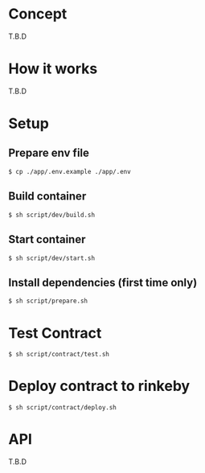 # Concept

T.B.D

# How it works

T.B.D

# Setup

## Prepare env file

```
$ cp ./app/.env.example ./app/.env
```

## Build container

```
$ sh script/dev/build.sh
```

## Start container

```
$ sh script/dev/start.sh
```

## Install dependencies (first time only)

```
$ sh script/prepare.sh
```

# Test Contract

```
$ sh script/contract/test.sh
```

# Deploy contract to rinkeby

```
$ sh script/contract/deploy.sh
```

# API

T.B.D

